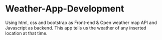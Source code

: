 # Weather-App-Development
Using html, css and bootstrap as Front-end &amp;  Open weather map API and Javascript as backend. This app tells us the weather of any inserted location at that time. 
